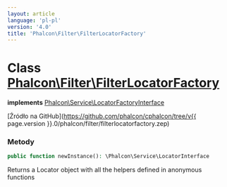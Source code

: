 ```yaml
---
layout: article
language: 'pl-pl'
version: '4.0'
title: 'Phalcon\Filter\FilterLocatorFactory'
---
```

# Class [Phalcon\Filter\FilterLocatorFactory](Phalcon_Filter_FilterLocatorFactory)

**implements** [Phalcon\Service\LocatorFactoryInterface](Phalcon_Service_LocatorFactoryInterface)

[Źródło na GitHub](https://github.com/phalcon/cphalcon/tree/v{{ page.version }}.0/phalcon/filter/filterlocatorfactory.zep)

### Metody

```php
public function newInstance(): \Phalcon\Service\LocatorInterface
```

Returns a Locator object with all the helpers defined in anonymous functions